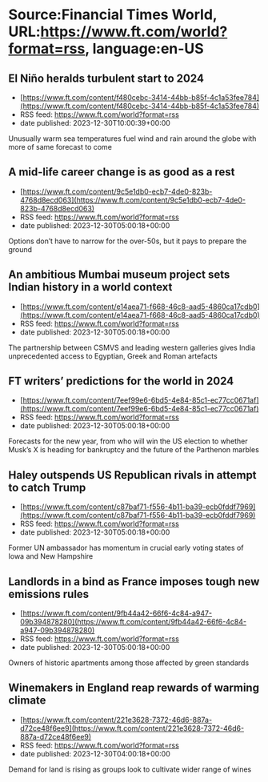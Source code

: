 # Source:Financial Times World, URL:https://www.ft.com/world?format=rss, language:en-US

## El Niño heralds turbulent start to 2024
 - [https://www.ft.com/content/f480cebc-3414-44bb-b85f-4c1a53fee784](https://www.ft.com/content/f480cebc-3414-44bb-b85f-4c1a53fee784)
 - RSS feed: https://www.ft.com/world?format=rss
 - date published: 2023-12-30T10:00:39+00:00

Unusually warm sea temperatures fuel wind and rain around the globe with more of same forecast to come

## A mid-life career change is as good as a rest
 - [https://www.ft.com/content/9c5e1db0-ecb7-4de0-823b-4768d8ecd063](https://www.ft.com/content/9c5e1db0-ecb7-4de0-823b-4768d8ecd063)
 - RSS feed: https://www.ft.com/world?format=rss
 - date published: 2023-12-30T05:00:18+00:00

Options don’t have to narrow for the over-50s, but it pays to prepare the ground

## An ambitious Mumbai museum project sets Indian history in a world context
 - [https://www.ft.com/content/e14aea71-f668-46c8-aad5-4860ca17cdb0](https://www.ft.com/content/e14aea71-f668-46c8-aad5-4860ca17cdb0)
 - RSS feed: https://www.ft.com/world?format=rss
 - date published: 2023-12-30T05:00:18+00:00

The partnership between CSMVS and leading western galleries gives India unprecedented access to Egyptian, Greek and Roman artefacts

## FT writers’ predictions for the world in 2024
 - [https://www.ft.com/content/7eef99e6-6bd5-4e84-85c1-ec77cc0671af](https://www.ft.com/content/7eef99e6-6bd5-4e84-85c1-ec77cc0671af)
 - RSS feed: https://www.ft.com/world?format=rss
 - date published: 2023-12-30T05:00:18+00:00

Forecasts for the new year, from who will win the US election to whether Musk’s X is heading for bankruptcy and the future of the Parthenon marbles

## Haley outspends US Republican rivals in attempt to catch Trump
 - [https://www.ft.com/content/c87baf71-f556-4b11-ba39-ecb0fddf7969](https://www.ft.com/content/c87baf71-f556-4b11-ba39-ecb0fddf7969)
 - RSS feed: https://www.ft.com/world?format=rss
 - date published: 2023-12-30T05:00:18+00:00

Former UN ambassador has momentum in crucial early voting states of Iowa and New Hampshire

## Landlords in a bind as France imposes tough new emissions rules
 - [https://www.ft.com/content/9fb44a42-66f6-4c84-a947-09b394878280](https://www.ft.com/content/9fb44a42-66f6-4c84-a947-09b394878280)
 - RSS feed: https://www.ft.com/world?format=rss
 - date published: 2023-12-30T05:00:18+00:00

Owners of historic apartments among those affected by green standards

## Winemakers in England reap rewards of warming climate
 - [https://www.ft.com/content/221e3628-7372-46d6-887a-d72ce48f6ee9](https://www.ft.com/content/221e3628-7372-46d6-887a-d72ce48f6ee9)
 - RSS feed: https://www.ft.com/world?format=rss
 - date published: 2023-12-30T04:00:18+00:00

Demand for land is rising as groups look to cultivate wider range of wines

